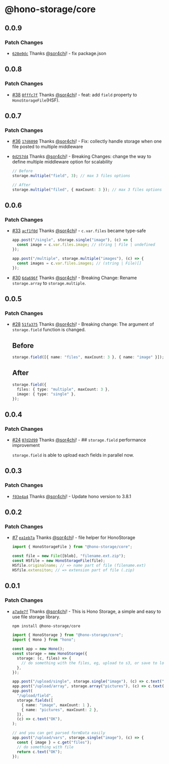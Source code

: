 # @hono-storage/core

## 0.0.9

### Patch Changes

- [`628e0dc`](https://github.com/sor4chi/hono-storage/commit/628e0dcd6b48953db1d212e317c1d470499780e3) Thanks [@sor4chi](https://github.com/sor4chi)! - fix package.json

## 0.0.8

### Patch Changes

- [#38](https://github.com/sor4chi/hono-storage/pull/38) [`0fffc7f`](https://github.com/sor4chi/hono-storage/commit/0fffc7f76152df882b15398014ca8aa331a6ff12) Thanks [@sor4chi](https://github.com/sor4chi)! - feat: add `field` property to `HonoStorageFile`(HSF).

## 0.0.7

### Patch Changes

- [#36](https://github.com/sor4chi/hono-storage/pull/36) [`17d6090`](https://github.com/sor4chi/hono-storage/commit/17d609093ade861c93eaac5418ca0a7debb7bebb) Thanks [@sor4chi](https://github.com/sor4chi)! - Fix: collectly handle storage when one file posted to multiple middleware

- [`0d257d4`](https://github.com/sor4chi/hono-storage/commit/0d257d42f158bc4485e907d601a6541d0f25a923) Thanks [@sor4chi](https://github.com/sor4chi)! - Breaking Changes: change the way to define multiple middleware option for scalability

  ```ts
  // Before
  storage.multiple("field", 3); // max 3 files options

  // After
  storage.multiple("filed", { maxCount: 3 }); // max 3 files options
  ```

## 0.0.6

### Patch Changes

- [#33](https://github.com/sor4chi/hono-storage/pull/33) [`acf1f0d`](https://github.com/sor4chi/hono-storage/commit/acf1f0de6d1c88224182ead9aff3578c5c8842d4) Thanks [@sor4chi](https://github.com/sor4chi)! - `c.var.files` became type-safe

  ```ts
  app.post("/single", storage.single("image"), (c) => {
    const image = c.var.files.image; // string | File | undefined
  });

  app.post("/multiple", storage.multiple("images"), (c) => {
    const images = c.var.files.images; // (string | File)[]
  });
  ```

- [#30](https://github.com/sor4chi/hono-storage/pull/30) [`6da696f`](https://github.com/sor4chi/hono-storage/commit/6da696f952a6bfeac95725bd077deebba9da8591) Thanks [@sor4chi](https://github.com/sor4chi)! - Breaking Change: Rename `storage.array` to `storage.multiple`.

## 0.0.5

### Patch Changes

- [#28](https://github.com/sor4chi/hono-storage/pull/28) [`51fa375`](https://github.com/sor4chi/hono-storage/commit/51fa3752a49ddb7403edb57b0f1a1feaf154978b) Thanks [@sor4chi](https://github.com/sor4chi)! - Breaking change: The argument of `storage.field` function is changed.

  ## Before

  ```ts
  storage.field([{ name: "files", maxCount: 3 }, { name: "image" }]);
  ```

  ## After

  ```ts
  storage.field({
    files: { type: "multiple", maxCount: 3 },
    image: { type: "single" },
  });
  ```

## 0.0.4

### Patch Changes

- [#24](https://github.com/sor4chi/hono-storage/pull/24) [`07d2d99`](https://github.com/sor4chi/hono-storage/commit/07d2d99cdf20a1694cc03c965da773754ad6fa61) Thanks [@sor4chi](https://github.com/sor4chi)! - ## `storage.field` performance improvement

  `storage.field` is able to upload each fields in parallel now.

## 0.0.3

### Patch Changes

- [`f03e4a4`](https://github.com/sor4chi/hono-storage/commit/f03e4a41d705fa8883cef1dce85784825ea05eae) Thanks [@sor4chi](https://github.com/sor4chi)! - Update hono version to 3.8.1

## 0.0.2

### Patch Changes

- [#7](https://github.com/sor4chi/hono-storage/pull/7) [`ea1eb7a`](https://github.com/sor4chi/hono-storage/commit/ea1eb7a533b8ba3d08acc80f92b8153a9048bfc9) Thanks [@sor4chi](https://github.com/sor4chi)! - file helper for HonoStorage

  ```ts
  import { HonoStorageFile } from "@hono-storage/core";

  const file = new File([blob], "filename.ext.zip");
  const HSfile = new HonoStorageFile(file);
  HSfile.originalname; // => name part of file (filename.ext)
  HSfile.extensiton; // => extension part of file (.zip)
  ```

## 0.0.1

### Patch Changes

- [`a7ade7f`](https://github.com/sor4chi/hono-storage/commit/a7ade7f3bb67cbf3b70efbdf91e9260043413f16) Thanks [@sor4chi](https://github.com/sor4chi)! - This is Hono Storage, a simple and easy to use file storage library.

  ```bash
  npm install @hono-storage/core
  ```

  ```ts
  import { HonoStorage } from "@hono-storage/core";
  import { Hono } from "hono";

  const app = new Hono();
  const storage = new HonoStorage({
    storage: (c, files) => {
      // do something with the files, eg, upload to s3, or save to local, etc.
    },
  });

  app.post("/upload/single", storage.single("image"), (c) => c.text("OK"));
  app.post("/upload/array", storage.array("pictures"), (c) => c.text("OK"));
  app.post(
    "/upload/field",
    storage.fields([
      { name: "image", maxCount: 1 },
      { name: "pictures", maxCount: 2 },
    ]),
    (c) => c.text("OK"),
  );

  // and you can get parsed formData easily
  app.post("/upload/vars", storage.single("image"), (c) => {
    const { image } = c.get("files");
    // do something with file
    return c.text("OK");
  });
  ```

